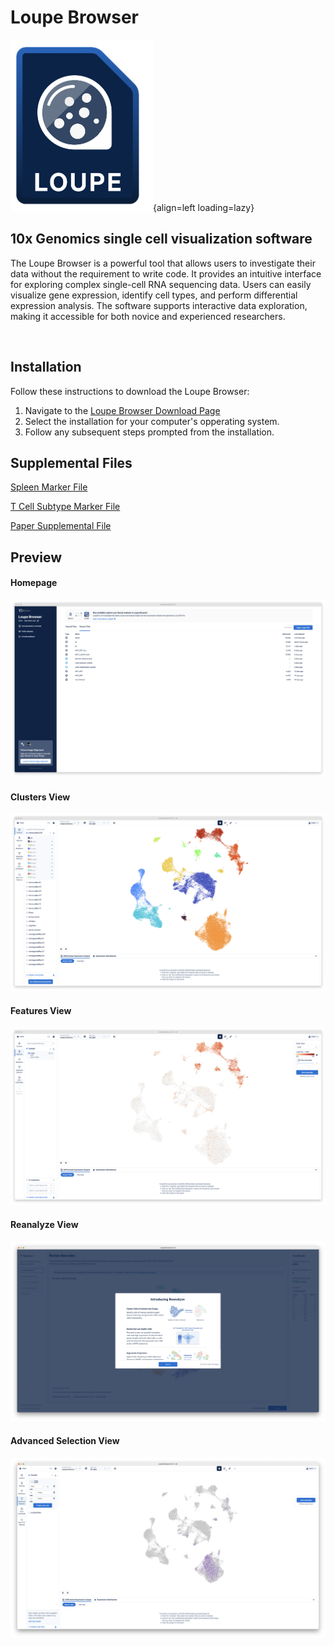 # Loupe Browser

![Loupe Logo](images/Loupe_Logo.png){align=left loading=lazy}

## 10x Genomics single cell visualization software

The Loupe Browser is a powerful tool that allows users to investigate their data without the requirement to write code. It provides an intuitive interface for exploring complex single-cell RNA sequencing data. Users can easily visualize gene expression, identify cell types, and perform differential expression analysis. The software supports interactive data exploration, making it accessible for both novice and experienced researchers.

<br clear="left"/>

## Installation

Follow these instructions to download the Loupe Browser:

1. Navigate to the [Loupe Browser Download Page](https://www.10xgenomics.com/support/software/loupe-browser/downloads)
2. Select the installation for your computer's opperating system. 
3. Follow any subsequent steps prompted from the installation. 

## Supplemental Files
[Spleen Marker File](supplementalFiles/SpleenMarkersFinal.csv)

[T Cell Subtype Marker File](supplementalFiles/TCellSubTypes.csv)

[Paper Supplemental File](https://pmc.ncbi.nlm.nih.gov/articles/instance/6886498/bin/supp_gr.253880.119_Supplemental_Material_.pdf)

## Preview

#### Homepage
![Homepage](images/LoupeHomepage.png)

#### Clusters View
![Clusters View](images/LoupeClustersView.png)

#### Features View
![Features View](images/LoupeFeaturesView.png)

#### Reanalyze View
![Reanalyze View](images/LoupeReanalyzeView.png)

#### Advanced Selection View
![Advanced Selection View](images/LoupeAdvancedSelectionView.png)